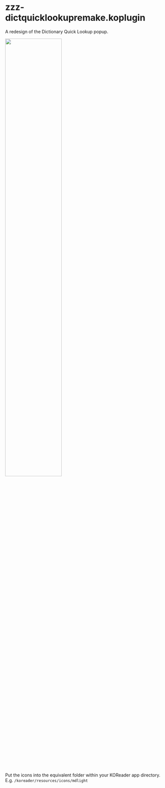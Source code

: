 # zzz-dictquicklookupremake.koplugin
A redesign of the Dictionary Quick Lookup popup.

<p align="left">
<img src="https://github.com/user-attachments/assets/4b93fbf4-0d1f-4979-a7bf-21f129cbc164" width=60%>
</p>

Put the icons into the equivalent folder within your KOReader app directory. E.g. `/koreader/resources/icons/mdlight`
